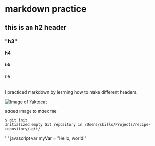 # markdown practice 
## this is an h2 header
### "h3"
#### h4
##### h5
###### h6 

I practiced markdown by learning how to make different headers.  

![Image of Yaktocat](https://octodex.github.com/images/yaktocat.png)

added image to index file

```
$ git init
Initialized empty Git repository in /Users/skills/Projects/recipe-repository/.git/
```
''' javascript
var myVar = "Hello, world!"
